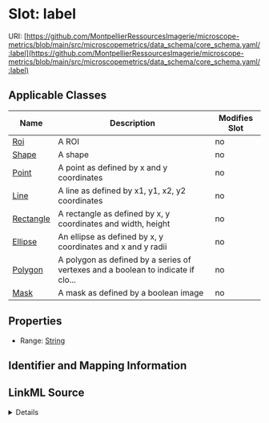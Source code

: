 # Slot: label

URI: [https://github.com/MontpellierRessourcesImagerie/microscope-metrics/blob/main/src/microscopemetrics/data_schema/core_schema.yaml/:label](https://github.com/MontpellierRessourcesImagerie/microscope-metrics/blob/main/src/microscopemetrics/data_schema/core_schema.yaml/:label)



<!-- no inheritance hierarchy -->




## Applicable Classes

| Name | Description | Modifies Slot |
| --- | --- | --- |
[Roi](Roi.md) | A ROI |  no  |
[Shape](Shape.md) | A shape |  no  |
[Point](Point.md) | A point as defined by x and y coordinates |  no  |
[Line](Line.md) | A line as defined by x1, y1, x2, y2 coordinates |  no  |
[Rectangle](Rectangle.md) | A rectangle as defined by x, y coordinates and width, height |  no  |
[Ellipse](Ellipse.md) | An ellipse as defined by x, y coordinates and x and y radii |  no  |
[Polygon](Polygon.md) | A polygon as defined by a series of vertexes and a boolean to indicate if clo... |  no  |
[Mask](Mask.md) | A mask as defined by a boolean image |  no  |







## Properties

* Range: [String](String.md)





## Identifier and Mapping Information








## LinkML Source

<details>
```yaml
name: label
alias: label
domain_of:
- Roi
- Shape
range: string

```
</details>